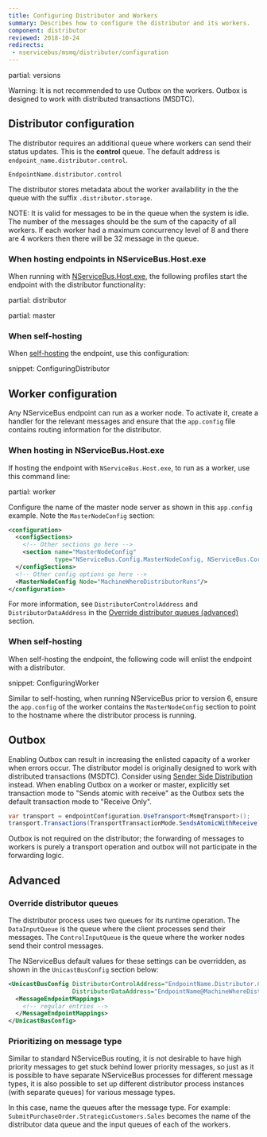 ```yaml
---
title: Configuring Distributor and Workers
summary: Describes how to configure the distributor and its workers.
component: distributor
reviewed: 2018-10-24
redirects:
 - nservicebus/msmq/distributor/configuration
---
```



partial: versions

Warning: It is not recommended to use Outbox on the workers. Outbox is designed to work with distributed transactions (MSDTC).

## Distributor configuration

The distributor requires an additional queue where workers can send their status updates. This is the **control** queue. The default address is `endpoint_name.distributor.control`.

```
EndpointName.distributor.control
```

The distributor stores metadata about the worker availability in the the queue with the suffix `.distributor.storage`.

NOTE: It is valid for messages to be in the queue when the system is idle. The number of the messages should be the sum of the capacity of all workers. If each worker had a maximum concurrency level of 8 and there are 4 workers then there will be 32 message in the queue.


### When hosting endpoints in NServiceBus.Host.exe

When running with [NServiceBus.Host.exe](/nservicebus/hosting/), the following profiles start the endpoint with the distributor functionality:

partial: distributor

partial: master

### When self-hosting

When [self-hosting](/nservicebus/hosting/) the endpoint, use this configuration:

snippet: ConfiguringDistributor

## Worker configuration

Any NServiceBus endpoint can run as a worker node. To activate it, create a handler for the relevant messages and ensure that the `app.config` file contains routing information for the distributor.


### When hosting in NServiceBus.Host.exe

If hosting the endpoint with `NServiceBus.Host.exe`, to run as a worker, use this command line:

partial: worker

Configure the name of the master node server as shown in this `app.config` example. Note the `MasterNodeConfig` section:

```xml
<configuration>
  <configSections>
    <!-- Other sections go here -->
    <section name="MasterNodeConfig"
             type="NServiceBus.Config.MasterNodeConfig, NServiceBus.Core" />
  </configSections>
  <!-- Other config options go here -->
  <MasterNodeConfig Node="MachineWhereDistributorRuns"/>
</configuration>
```

For more information, see `DistributorControlAddress` and `DistributorDataAddress` in the [Override distributor queues (advanced)](#advanced-override-distributor-queues) section.


### When self-hosting

When self-hosting the endpoint, the following code will enlist the endpoint with a distributor.

snippet: ConfiguringWorker

Similar to self-hosting, when running NServiceBus prior to version 6, ensure the `app.config` of the worker contains the `MasterNodeConfig` section to point to the hostname where the distributor process is running.

## Outbox

Enabling Outbox can result in increasing the enlisted capacity of a worker when errors occur. The distributor model is originally designed to work with distributed transactions (MSDTC). Consider using [Sender Side Distribution](/transports/msmq/sender-side-distribution.md) instead. When enabling Outbox on a worker or master, explicitly set transaction mode to "Sends atomic with receive" as the Outbox sets the default transaction mode to "Receive Only".

```c#
var transport = endpointConfiguration.UseTransport<MsmqTransport>();
transport.Transactions(TransportTransactionMode.SendsAtomicWithReceive);
```

Outbox is not required on the distributor; the forwarding of messages to workers is purely a transport operation and outbox will not participate in the forwarding logic.

## Advanced

### Override distributor queues

The distributor process uses two queues for its runtime operation. The `DataInputQueue` is the queue where the client processes send their messages. The `ControlInputQueue` is the queue where the worker nodes send their control messages.


The NServiceBus default values for these settings can be overridden, as shown in the `UnicastBusConfig` section below:

```xml
<UnicastBusConfig DistributorControlAddress="EndpointName.Distributor.Control@MachineWhereDistributorRuns"
                  DistributorDataAddress="EndpointName@MachineWhereDistributorRuns">
  <MessageEndpointMappings>
    <!-- regular entries -->
  </MessageEndpointMappings>
</UnicastBusConfig>
```


### Prioritizing on message type

Similar to standard NServiceBus routing, it is not desirable to have high priority messages to get stuck behind lower priority messages, so just as it is possible to have separate NServiceBus processes for different message types, it is also possible to set up different distributor process instances (with separate queues) for various message types.

In this case, name the queues after the message type. For example: `SubmitPurchaseOrder.StrategicCustomers.Sales` becomes the name of the distributor data queue and the input queues of each of the workers.